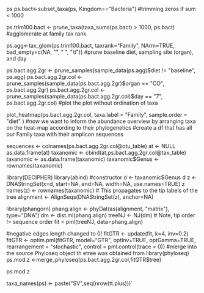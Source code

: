 
ps 
ps.bact<-subset_taxa(ps, Kingdom=="Bacteria")
#trimming zeros if sum < 1000

ps.trim100.bact <- prune_taxa(taxa_sums(ps.bact) > 1000, ps.bact)
#agglomerate at family tax rank

ps.agg<-tax_glom(ps.trim100.bact, taxrank="Family", NArm=TRUE, bad_empty=c(NA, "", " ", "\t"))
#prune baseline diet, sampling site (organ), and day

ps.bact.agg.2gr <- prune_samples(sample_data(ps.agg)$diet != "baseline", ps.agg) 
ps.bact.agg.2gr.col <- prune_samples(sample_data(ps.bact.agg.2gr)$organ == "CO", ps.bact.agg.2gr)
ps.bact.agg.2gr.col <- prune_samples(sample_data(ps.bact.agg.2gr.col)$day == "7", ps.bact.agg.2gr.col)
#plot the plot without ordination of taxa

plot_heatmap(ps.bact.agg.2gr.col, taxa.label = "Family", sample.order = "diet" )
#now we want to inform the abundance overview by arranging taxa on the heat-map according to their phylogenetics
#create a df that has all our Family taxa with their amplicon sequences

sequences <- colnames(ps.bact.agg.2gr.col@otu_table) 
at <- NULL
as.data.frame(at) 
taxanomic <- cbind(at,ps.bact.agg.2gr.col@tax_table) 
taxanomic <- as.data.frame(taxanomic) 
taxanomic$Genus <- rownames(taxanomic)

library(DECIPHER)
library(abind)
#constructor 
d <- taxanomic$Genus
d
z <- DNAStringSet(x=d, start=NA, end=NA, width=NA, use.names=TRUE)
z
names(z) <- rownames(taxanomic) # This propagates to the tip labels of the tree
alignment <- AlignSeqs(DNAStringSet(z), anchor=NA)

library(phangorn)
phang.align <- phyDat(as(alignment, "matrix"), type="DNA")
dm <- dist.ml(phang.align)
treeNJ <- NJ(dm) # Note, tip order != sequence order
fit = pml(treeNJ, data=phang.align)

#negative edges length changed to 0!
fitGTR <- update(fit, k=4, inv=0.2)
fitGTR <- optim.pml(fitGTR, model="GTR", optInv=TRUE, optGamma=TRUE,
                    rearrangement = "stochastic", control = pml.control(trace = 0))
#merge into the source Phyloseq object th etree was obtained from
library(phyloseq)
ps.mod.z <-merge_phyloseq(ps.bact.agg.2gr.col,fitGTR$tree)

ps.mod.z

taxa_names(ps) <- paste("SV",seq(nrow(tt.plus)))`
